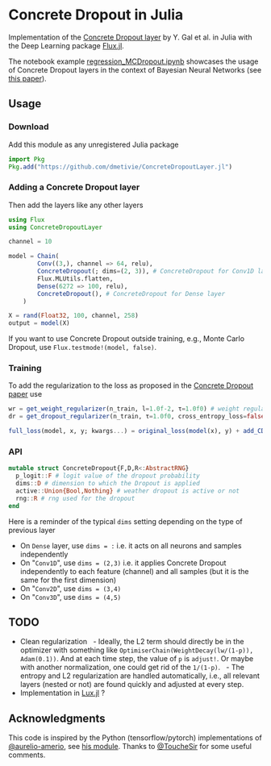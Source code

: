 # Concrete Dropout in Julia

Implementation of the [Concrete Dropout layer](https://arxiv.org/pdf/1705.07832.pdf) by Y. Gal et al. in Julia with the Deep Learning package [Flux.jl](https://fluxml.ai/).

The notebook example [regression_MCDropout.ipynb](https://github.com/dmetivie/ConcreteDropout.jl/blob/main/example/regression_MCDropout.ipynb) showcases the usage of Concrete Dropout layers in the context of Bayesian Neural Networks (see [this paper](https://arxiv.org/pdf/1703.04977.pdf)).

## Usage

### Download

Add this module as any unregistered Julia package

```julia
import Pkg
Pkg.add("https://github.com/dmetivie/ConcreteDropoutLayer.jl")
```

### Adding a Concrete Dropout layer

Then add the layers like any other layers

```julia
using Flux
using ConcreteDropoutLayer

channel = 10

model = Chain(
        Conv((3,), channel => 64, relu),
        ConcreteDropout(; dims=(2, 3)), # ConcreteDropout for Conv1D layer
        Flux.MLUtils.flatten,
        Dense(6272 => 100, relu),
        ConcreteDropout(), # ConcreteDropout for Dense layer
    )
```

```julia
X = rand(Float32, 100, channel, 258)
output = model(X)
```

If you want to use Concrete Dropout outside training, e.g., Monte Carlo Dropout, use `Flux.testmode!(model, false)`.

### Training

To add the regularization to the loss as proposed in the [Concrete Dropout paper](https://arxiv.org/pdf/1705.07832.pdf) use

```julia
wr = get_weight_regularizer(n_train, l=1.0f-2, τ=1.0f0) # weight regularization hyperparameter
dr = get_dropout_regularizer(n_train, τ=1.0f0, cross_entropy_loss=false) # dropout hyperparameter

full_loss(model, x, y; kwargs...) = original_loss(model(x), y) + add_CD_regularization(model; kwargs...)
```

### API

```julia
mutable struct ConcreteDropout{F,D,R<:AbstractRNG}
  p_logit::F # logit value of the dropout probability
  dims::D # dimension to which the Dropout is applied
  active::Union{Bool,Nothing} # weather dropout is active or not
  rng::R # rng used for the dropout
end
```

Here is a reminder of the typical `dims` setting depending on the type of previous layer

- On `Dense` layer, use `dims = :` i.e. it acts on all neurons and samples independently
- On "`Conv1D`", use `dims = (2,3)` i.e. it applies Concrete Dropout independently to each feature (channel) and all samples (but it is the same for the first dimension)
- On "`Conv2D`", use `dims = (3,4)`
- On "`Conv3D`", use `dims = (4,5)`

## TODO

- Clean regularization
  - Ideally, the L2 term should directly be in the optimizer with something like `OptimiserChain(WeightDecay(lw/(1-p)), Adam(0.1))`.
And at each time step, the value of `p` is `adjust!`. Or maybe with another normalization, one could get rid of the `1/(1-p)`.
  - The entropy and L2 regularization are handled automatically, i.e., all relevant layers (nested or not) are found quickly and adjusted at every step.
- Implementation in [Lux.jl](https://lux.csail.mit.edu/) ?

## Acknowledgments

This code is inspired by the Python (tensorflow/pytorch) implementations of [@aurelio-amerio](https://github.com/aurelio-amerio), see [his module](https://github.com/aurelio-amerio/ConcreteDropout).
Thanks to [@ToucheSir](https://github.com/ToucheSir) for some useful comments.
